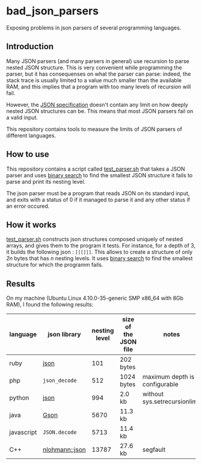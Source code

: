 # bad_json_parsers
Exposing problems in json parsers of several programming languages.

## Introduction

Many JSON parsers (and many parsers in general) use recursion to parse nested JSON structure.
This is very convenient while programming the parser, but it has consequenses on what the parser can parse:
indeed, the stack trace is usually limited to a value much smaller than the available RAM, and this implies
that a program with too many levels of recursion will fail.

However, the [JSON specification](http://www.ecma-international.org/publications/files/ECMA-ST/ECMA-404.pdf)
doesn't contain any limit on how deeply nested JSON structures can be.
This means that most JSON parsers fail on a valid input.

This repository contains tools to measure the limits of JSON parsers of different languages.

## How to use

This repository contains a script called [test_parser.sh](test_parser.sh) that takes a JSON parser and uses [binary search](https://en.wikipedia.org/wiki/Binary_search_algorithm) to find the smallest JSON structure it fails to parse and print its nesting level.

The json parser must be a program that reads JSON on its standard input, and exits with a status of 0 if it managed to parse it and any other status if an error occured.

## How it works

[test_parser.sh](test_parser.sh) constructs json structures composed uniquely of nested arrays, and gives them to the program it tests. For instance, for a depth of 3, it builds the following json : `[[[]]]`. This allows to create a structure of only *2n* bytes that has *n* nesting levels.
It uses [binary search](https://en.wikipedia.org/wiki/Binary_search_algorithm) to find the smallest structure for which the programm fails.

## Results

On my machine (Ubuntu Linux 4.10.0-35-generic SMP x86_64 with 8Gb RAM), I found the following results:

language   | json library                                                | nesting level | size of the JSON file   | notes                         |
---------- | ----------------------------------------------------------- | ------------- | ----------------------- | ----------------------------- |
ruby       | [json](https://rubygems.org/gems/json/versions/1.8.3)       | 101           | 202 bytes               |
php        | `json_decode`                                               | 512           | 1024 bytes              | maximum depth is configurable |
python     | [json](https://docs.python.org/3/library/json.html)         | 994           | 2.0 kb                  | without sys.setrecursionlimit
java       | [Gson](https://github.com/google/gson)                      | 5670          | 11.3 kb                 |
javascript | `JSON.decode`                                               | 5713          | 11.4 kb                 |
C++        | [nlohmann::json](https://github.com/nlohmann/json)          | 13787         | 27.6 kb                 | segfault

